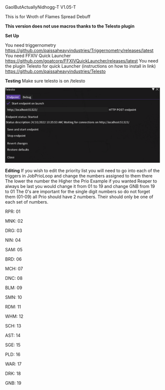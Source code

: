 GaolButActuallyNidhogg-T V1.05-T

This is for Wroth of Flames Spread Debuff

**This version does not use macros thanks to the Telesto plugin**

**Set Up**

You need triggernometry https://github.com/paissaheavyindustries/Triggernometry/releases/latest
You need FFXIV Quick Launcher https://github.com/goatcorp/FFXIVQuickLauncher/releases/latest
You need the plugin Telesto for quick Launcher (instructions on how to install in link) https://github.com/paissaheavyindustries/Telesto

 
**Testing**
Make sure telesto is on /telesto 

![alt text](https://github.com/KingPendragoon/JobPrioGaolTelesto/blob/main/Telesto.png?raw=true)



**Editing**
If you wish to edit the priority list you will need to go into each of the triggers in 
JobPrioLoop and change the numbers assigned to them there The lower the number the Higher the Prio
Example if you wanted Reaper to always be last you would change it from 01 to 19 and change GNB from 19 to 01
The 0's are important for the single digit numbers so do not forget them (01-09) all Prio should have 2 numbers.
Their should only be one of each set of numbers. 

RPR: 01
  
MNK: 02

DRG: 03
 
NIN: 04 
 
SAM: 05 

BRD: 06
 
MCH: 07 
 
DNC: 08 
 
BLM: 09 
 
SMN: 10 
 
RDM: 11 
 
WHM: 12 
 
SCH: 13 
 
AST: 14

SGE: 15

PLD: 16 
 
WAR: 17 
 
DRK: 18 
 
GNB: 19  
